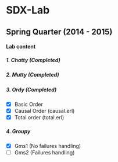# SDX-Lab

## Spring Quarter (2014 - 2015)

#### Lab content
##### 1. Chatty (Completed)

##### 2. Mutty (Completed)

##### 3. Ordy (Completed)
- [x] Basic Order
- [x] Causal Order (causal.erl)
- [x] Total order (total.erl)

##### 4. Groupy
- [x] Gms1 (No failures handling)
- [ ] Gms2 (Failures handling)
